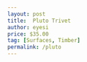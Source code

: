 ```yaml
---
layout: post
title:  Pluto Trivet
author: eyesi
price: $35.00
tag: [Surfaces, Timber]
permalink: /pluto
---
```

